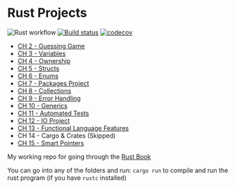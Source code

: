 # Rust Projects

![Rust workflow](https://github.com/shahaba/rust-projects/actions/workflows/rust.yml/badge.svg) [![Build status](https://badge.buildkite.com/679c89fce737457b4c095d3f2888701c89bcdb3bb41dfcf502.svg)](https://buildkite.com/personal-192/rust-project-builder) [![codecov](https://codecov.io/gh/shahaba/rust-projects/graph/badge.svg?token=CQ1RTWRTC6)](https://codecov.io/gh/shahaba/rust-projects)

- [CH 2 - Guessing Game](ch02-guessing-game/README.md)
- [CH 3 - Variables](ch-03-variables/README.md)
- [CH 4 - Ownership](ch04-ownership/README.md)
- [CH 5 - Structs](ch05-structs/README.md)
- [CH 6 - Enums](ch06-enums/README.md)
- [CH 7 - Packages Project](ch07-packages/README.md)
- [CH 8 - Collections](ch08-collections/README.md)
- [CH 9 - Error Handling](ch09-error_handling/README.md)
- [CH 10 - Generics](ch10-generics/README.md)
- [CH 11 - Automated Tests](ch11-automated-tests/README.md)
- [CH 12 - IO Project](ch12-minigrep/README.md)
- [CH 13 - Functional Language Features](ch13-closures/README.md)
- CH 14 - Cargo & Crates (Skipped)
- [CH 15 - Smart Pointers](ch15-smart-pointers/README.md)


My working repo for going through the [Rust Book](https://rust-book.cs.brown.edu/title-page.html)

You can go into any of the folders and run: `cargo run` to compile and run the rust program (if you have `rustc` installed)
